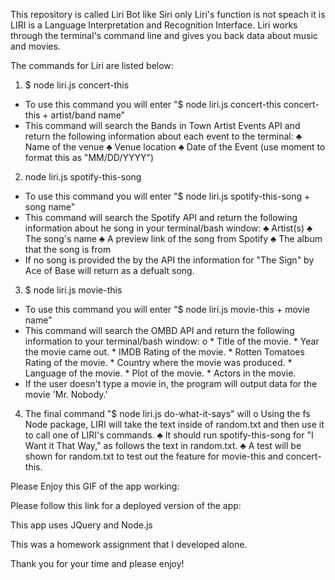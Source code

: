 This repository is called Liri Bot like Siri only Liri's function is not speach it is LIRI is a Language Interpretation and Recognition Interface. Liri works through the terminal's command line and gives you back data about music and movies. 

The commands for Liri are listed below:
1. $ node liri.js concert-this 
- To use this command you will enter "$ node liri.js concert-this concert-this + artist/band name"
- This command will search the Bands in Town Artist Events API and return the	following information about each event to the terminal:
♣	Name of the venue
♣	Venue location
♣	Date of the Event (use moment to format this as "MM/DD/YYYY")

2. node liri.js spotify-this-song
- To use this command you will enter "$ node liri.js spotify-this-song + song name"
- This command will search the Spotify API and return the following information about he song in your terminal/bash window:
♣	Artist(s)
♣	The song's name
♣	A preview link of the song from Spotify
♣	The album that the song is from
- If no song is provided the by the API the information for "The Sign" by Ace of Base will return as a defualt song. 

3. $ node liri.js movie-this 
- To use this command you will enter "$ node liri.js movie-this  + movie name"
- This command will search the OMBD API and return the following information to your terminal/bash window:
o	  * Title of the movie.
	  * Year the movie came out.
	  * IMDB Rating of the movie.
	  * Rotten Tomatoes Rating of the movie.
	  * Country where the movie was produced.
	  * Language of the movie.
	  * Plot of the movie.
      * Actors in the movie.
- If the user doesn't type a movie in, the program will output data for the movie 'Mr. Nobody.'

4. The final command "$ node liri.js do-what-it-says" will 
o	Using the fs Node package, LIRI will take the text inside of random.txt and then use it to call one of LIRI's commands.
♣	It should run spotify-this-song for "I Want it That Way," as follows the text in random.txt.
♣	A test will be shown for random.txt to test out the feature for movie-this and concert-this.

Please Enjoy this GIF of the app working:



Please follow this link for a deployed version of the app:

This app uses JQuery and Node.js 

This was a homework assignment that I developed alone. 

Thank you for your time and please enjoy!

